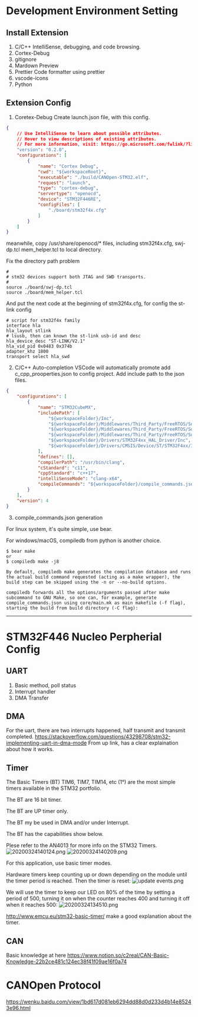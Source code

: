 # Development Environment Setting
## Install Extension
1. C/C++ IntelliSense, debugging, and code browsing.
2. Cortex-Debug
3. gitignore
4. Mardown Preview
5. Prettier Code formatter using prettier
6. vscode-icons
7. Python
## Extension Config
1. Coretex-Debug
Create launch.json file, with this config.
``` json
{
    // Use IntelliSense to learn about possible attributes.
    // Hover to view descriptions of existing attributes.
    // For more information, visit: https://go.microsoft.com/fwlink/?linkid=830387
    "version": "0.2.0",
    "configurations": [
        {
            "name": "Cortex Debug",
            "cwd": "${workspaceRoot}",
            "executable": "./build/CANOpen-STM32.elf",
            "request": "launch",
            "type": "cortex-debug",
            "servertype": "openocd",
            "device": "STM32F446RE",
            "configFiles": [
                "./board/stm32f4x.cfg"
            ]
        }
    ]
}
```
meanwhile, copy /usr/share/openocd/* files, including stm32f4x.cfg, swj-dp.tcl mem_helper.tcl to local directory.

Fix the directory path problem
```
#
# stm32 devices support both JTAG and SWD transports.
#
source ./board/swj-dp.tcl
source ./board/mem_helper.tcl
```
And put the next code at the beginning of stm32f4x.cfg, for config the st-link config
```
# script for stm32f4x family
interface hla
hla_layout stlink
# lsusb, then can known the st-link usb-id and desc
hla_device_desc "ST-LINK/V2.1"
hla_vid_pid 0x0483 0x374b
adapter_khz 1800
transport select hla_swd

```
2. C/C++ Auto-completion
VSCode will automatically promote add c_cpp_prooperties.json to config project. Add include path to the json files.
``` json
{
    "configurations": [
        {
            "name": "STM32CubeMX",
            "includePath": [
                "${workspaceFolder}/Inc",
                "${workspaceFolder}/Middlewares/Third_Party/FreeRTOS/Source/CMSIS_RTOS_V2",
                "${workspaceFolder}/Middlewares/Third_Party/FreeRTOS/Source/include",
                "${workspaceFolder}/Middlewares/Third_Party/FreeRTOS/Source/portable/GCC/ARM_CM4F",
                "${workspaceFolder}/Drivers/STM32F4xx_HAL_Driver/Inc",
                "${workspaceFolder}/Drivers/CMSIS/Device/ST/STM32F4xx/Include"
            ],
            "defines": [],
            "compilerPath": "/usr/bin/clang",
            "cStandard": "c11",
            "cppStandard": "c++17",
            "intelliSenseMode": "clang-x64",
            "compileCommands": "${workspaceFolder}/compile_commands.json"
        }
    ],
    "version": 4
}
```
3. compile_commands.json generation

For linux system, it's quite simple, use bear.

For windows/macOS, compiledb from python is another choice.
``` shell
$ bear make
or
$ compiledb make -j8

By default, compiledb make generates the compilation database and runs the actual build command requested (acting as a make wrapper), the build step can be skipped using the -n or --no-build options.

compiledb forwards all the options/arguments passed after make subcommand to GNU Make, so one can, for example, generate compile_commands.json using core/main.mk as main makefile (-f flag), starting the build from build directory (-C flag):

```
---
# STM32F446 Nucleo Perpherial Config
## UART
1. Basic method, poll status
2. Interrupt handler
3. DMA Transfer
## DMA
For the uart, there are two interrupts happened, half transmit and transmit completed.
https://stackoverflow.com/questions/43298708/stm32-implementing-uart-in-dma-mode
From up link, has a clear explaination about how it works.

## Timer
The Basic Timers (BT) TIM6, TIM7, TIM14, etc (1°) are the most simple timers available in the STM32 portfolio.

The BT are 16 bit timer.

The BT are UP timer only.

The BT my be used in DMA and/or under Interrupt.

The BT has the capabilities show below.

Plese refer to the AN4013 for more info on the STM32 Timers.
![20200324140124.png](https://markdown-picbed.oss-cn-beijing.aliyuncs.com/img/20200324140124.png)
![20200324140209.png](https://markdown-picbed.oss-cn-beijing.aliyuncs.com/img/20200324140209.png)

For this application, use basic timer modes.

Hardware timers keep counting up or down depending on the module until the timer period is reached. Then the timer is reset:
![update events.png](https://markdown-picbed.oss-cn-beijing.aliyuncs.com/img/20200324134420.png)

We will use the timer to keep our LED on 80% of the time by setting a period of 500, turning it on when the counter reaches 400 and turning it off when it reaches 500:
![20200324134510.png](https://markdown-picbed.oss-cn-beijing.aliyuncs.com/img/20200324134510.png)

http://www.emcu.eu/stm32-basic-timer/ make a good explanation about the timer.

## CAN
Basic knowledge at here
https://www.notion.so/c2real/CAN-Basic-Knowledge-22b2ce481c124ec38f41f09ae16f0a74

# CANOpen Protocol
https://wenku.baidu.com/view/1bd617d081eb6294dd88d0d233d4b14e85243e96.html
